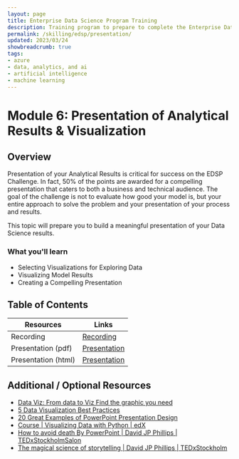 ```yaml
---
layout: page
title: Enterprise Data Science Program Training
description: Training program to prepare to complete the Enterprise Data Science Challenge.
permalink: /skilling/edsp/presentation/
updated: 2023/03/24
showbreadcrumb: true
tags: 
- azure
- data, analytics, and ai
- artificial intelligence
- machine learning
---
```



# Module 6: Presentation of Analytical Results & Visualization

## Overview

Presentation of your Analytical Results is critical for success on the EDSP Challenge.  In fact, 50% of the points are awarded for a compelling presentation that caters to both a business and technical audience.  The goal of the challenge is not to evaluate how good your model is, but your entire approach to solve the problem and your presentation of your process and results.

This topic will prepare you to build a meaningful presentation of your Data Science results.

### What you'll learn

- Selecting Visualizations for Exploring Data
- Visualizing Model Results
- Creating a Compelling Presentation


## Table of Contents 

| Resources          | Links                            |
|-------------------|----------------------------------|
| Recording     | [Recording](https://msuspartners.eventbuilder.com/event/70079?source=EDSPTraining) |
| Presentation (pdf)        |  [Presentation](./Presentations) |
| Presentation (html)      |  [Presentation](module6.html) |


## Additional / Optional Resources 
- [Data Viz: From data to Viz Find the graphic you need ](data-to-viz.com)
- [5 Data Visualization Best Practices ](https://www.gooddata.com/blog/5-data-visualization-best-practices/)
- [20 Great Examples of PowerPoint Presentation Design ](https://blog.hubspot.com/blog/tabid/6307/bid/6012/17-examples-of-great-presentation-design.aspx)
- [Course | Visualizing Data with Python | edX](https://learning.edx.org/course/course-v1:IBM+DV0101EN+1T2021/home)
- [How to avoid death By PowerPoint | David JP Phillips | TEDxStockholmSalon](https://youtu.be/Iwpi1Lm6dFo)
- [The magical science of storytelling | David JP Phillips | TEDxStockholm ](https://www.youtube.com/watch?v=Nj-hdQMa3uA&t=14s)
